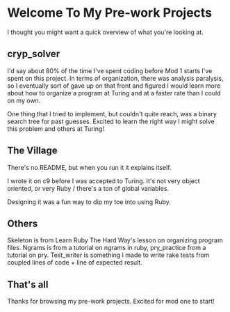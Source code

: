 # Welcome To My Pre-work Projects

I thought you might want a quick overview of what you're looking at.

## cryp_solver

I'd say about 80% of the time I've spent coding before Mod 1 starts I've spent on this project.
In terms of organization, there was analysis paralysis, so I eventually sort of gave up on that front and figured I would learn more about how to organize a program at Turing and at a faster rate than I could on my own.  

One thing that I tried to implement, but couldn't quite reach, was a binary search tree for past guesses. Excited to learn the right way I might solve this problem and others at Turing!


## The Village
There's no README, but when you run it it explains itself.  

 I wrote it on c9 before I was accepted to Turing. It's not very object oriented, or very Ruby / there's a ton of global variables.

 Designing it was a fun way to dip my toe into using Ruby.

## Others
Skeleton is from Learn Ruby The Hard Way's lesson on organizing program files. Ngrams is from a tutorial on ngrams in ruby, pry_practice from a tutorial on pry. Test_writer is something I made to write rake tests from coupled lines of code + line of expected result.

## That's all
Thanks for browsing my pre-work projects. Excited for mod one to start!
